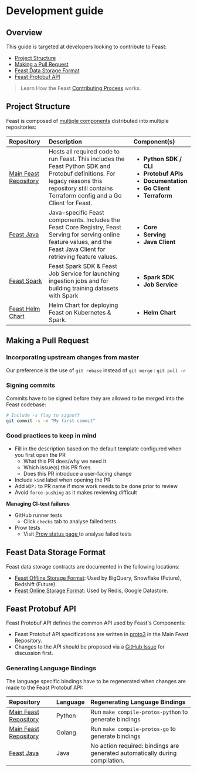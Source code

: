 # Development guide

## Overview

This guide is targeted at developers looking to contribute to Feast:

* [Project Structure](development-guide.md#repository-structure)
* [Making a Pull Request](development-guide.md#making-a-pull-request)
* [Feast Data Storage Format](development-guide.md#feast-data-storage-format)
* [Feast Protobuf API](development-guide.md#feast-protobuf-api)

> Learn How the Feast [Contributing Process](https://docs.feast.dev/contributing/contributing) works.

## Project Structure

Feast is composed of [multiple components](https://docs.feast.dev/v/master/concepts/architecture#components) distributed into multiple repositories:

<table>
  <thead>
    <tr>
      <th style="text-align:left">Repository</th>
      <th style="text-align:left">Description</th>
      <th style="text-align:left">Component(s)</th>
    </tr>
  </thead>
  <tbody>
    <tr>
      <td style="text-align:left"><a href="https://github.com/feast-dev/feast">Main Feast Repository</a>
      </td>
      <td style="text-align:left">Hosts all required code to run Feast. This includes the Feast Python SDK
        and Protobuf definitions. For legacy reasons this repository still contains
        Terraform config and a Go Client for Feast.</td>
      <td style="text-align:left">
        <ul>
          <li><b>Python SDK / CLI</b>
          </li>
          <li><b>Protobuf APIs</b>
          </li>
          <li><b>Documentation</b>
          </li>
          <li><b>Go Client</b>
          </li>
          <li><b>Terraform</b>
          </li>
        </ul>
      </td>
    </tr>
    <tr>
      <td style="text-align:left"><a href="https://github.com/feast-dev/feast-java">Feast Java</a>
      </td>
      <td style="text-align:left">Java-specific Feast components. Includes the Feast Core Registry, Feast
        Serving for serving online feature values, and the Feast Java Client for
        retrieving feature values.</td>
      <td style="text-align:left">
        <ul>
          <li><b>Core</b>
          </li>
          <li><b>Serving</b>
          </li>
          <li><b>Java Client</b>
          </li>
        </ul>
      </td>
    </tr>
    <tr>
      <td style="text-align:left"><a href="https://github.com/feast-dev/feast-spark">Feast Spark</a>
      </td>
      <td style="text-align:left">Feast Spark SDK &amp; Feast Job Service for launching ingestion jobs and
        for building training datasets with Spark</td>
      <td style="text-align:left">
        <ul>
          <li><b>Spark SDK</b>
          </li>
          <li><b>Job Service</b>
          </li>
        </ul>
      </td>
    </tr>
    <tr>
      <td style="text-align:left"><a href="https://github.com/feast-dev/feast-helm-charts/">Feast Helm Chart</a>
      </td>
      <td style="text-align:left">Helm Chart for deploying Feast on Kubernetes &amp; Spark.</td>
      <td style="text-align:left">
        <ul>
          <li><b>Helm Chart</b>
          </li>
        </ul>
      </td>
    </tr>
  </tbody>
</table>

## Making a Pull Request

### Incorporating upstream changes from master

Our preference is the use of `git rebase` instead of `git merge` : `git pull -r`

### Signing commits

Commits have to be signed before they are allowed to be merged into the Feast codebase:

```bash
# Include -s flag to signoff
git commit -s -m "My first commit"
```

### Good practices to keep in mind

* Fill in the description based on the default template configured when you first open the PR
  * What this PR does/why we need it
  * Which issue\(s\) this PR fixes
  * Does this PR introduce a user-facing change
* Include `kind` label when opening the PR
* Add `WIP:` to PR name if more work needs to be done prior to review
* Avoid `force-pushing` as it makes reviewing difficult

**Managing CI-test failures**

* GitHub runner tests
  * Click `checks` tab to analyse failed tests
* Prow tests
  * Visit [Prow status page ](http://prow.feast.ai/)to analyse failed tests

## Feast Data Storage Format

Feast data storage contracts are documented in the following locations:

* [Feast Offline Storage Format](https://github.com/feast-dev/feast/blob/master/docs/specs/offline_store_format.md): Used by BigQuery, Snowflake \(Future\), Redshift \(Future\).
* [Feast Online Storage Format](https://github.com/feast-dev/feast/blob/master/docs/specs/online_store_format.md): Used by Redis, Google Datastore.

## Feast Protobuf API

Feast Protobuf API defines the common API used by Feast's Components:

* Feast Protobuf API specifications are written in [proto3](https://developers.google.com/protocol-buffers/docs/proto3) in the Main Feast Repository.
* Changes to the API should be proposed via a [GitHub Issue](https://github.com/feast-dev/feast/issues/new/choose) for discussion first.

### Generating Language Bindings

The language specific bindings have to be regenerated when changes are made to the Feast Protobuf API:

| Repository | Language | Regenerating Language Bindings |
| :--- | :--- | :--- |
| [Main Feast Repository](https://github.com/feast-dev/feast) | Python | Run `make compile-protos-python` to generate bindings |
| [Main Feast Repository](https://github.com/feast-dev/feast) | Golang | Run `make compile-protos-go` to generate bindings |
| [Feast Java](https://github.com/feast-dev/feast-java) | Java | No action required: bindings are generated automatically during compilation. |

